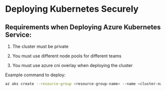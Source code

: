 # Deploying Kubernetes Securely

## Requirements when Deploying Azure Kubernetes Service:

1. The cluster must be private

2. You must use different node pools for different teams

3. You must use azure cni overlay when deploying the cluster

Example command to deploy:

```bash
az aks create --resource-group <resource-group-name> --name <cluster-name> --network-plugin azure --vnet-subnet-id <subnet-id> --service-cidr 10.0.0.0/16 --dns-service-ip 10.0.0.10 --docker-bridge-address 172.17.0.1/16 --generate-ssh-keys --enable-private-cluster --network-policy azure --network-plugin-mode overlay
```